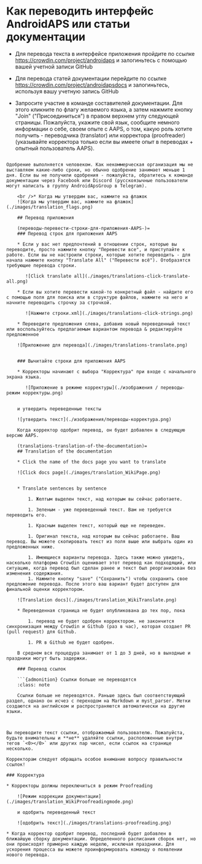 # Как переводить интерфейс AndroidAPS или статьи документации

* Для перевода текста в интерфейсе приложения пройдите по ссылке <https://crowdin.com/project/androidaps> и залогиньтесь с помощью вашей учетной записи GitHub
* Для перевода статей документации перейдите по ссылке <https://crowdin.com/project/androidapsdocs> и залогиньтесь, используя вашу учетную запись GitHub

* Запросите участие в команде составителей документации. Для этого кликните по флагу желаемого языка, а затем нажмите кнопку "Join" ("Присоединиться") в правом верхнем углу следующей страницы. Пожалуйста, укажите свой язык, сообщите немного информации о себе, своем опыте с AAPS, о том, какую роль хотите получить - переводчика (translator) или корректора (proofreader) (указывайте корректора только если вы имеете опыт в переводах + опытный пользователь AAPS).

```{admonition} Ожидание одобрения :class: note

Одобрение выполняется человеком. Как некоммерческая организация мы не выставляем какие-либо сроки, но обычно одобрение занимает меньше 1 дня. Если вы не получили одобрения - пожалуйста, обратитесь к команде документации через Facebook или Discord (русскоязычные пользователи могут написать в группу AndroidApsGroup в Telegram).

    <br />* Когда мы утвердим вас, нажмите на флажок
    ![Когда мы утвердим вас, нажмите на флажок](./images/translation_flags.png)
    
    ## Перевод приложения
    
    (переводы-перевести-строки-для-приложения-AAPS-)=
    ### Перевод строк для приложения AAPS
    
    * Если у вас нет предпочтений в отношении строк, которые вы переводите, просто нажмите кнопку "Перевести все", и приступайте к работе. Если вы не настроили строки, которые хотите переводить - для начала нажмите кнопку "Translate All" ("Перевести всё"). Отобразятся требующие перевода строки.
    
       ![Click translate all](./images/translations-click-translate-all.png)
    
    * Если вы хотите перевести какой-то конкретный файл - найдите его с помощью поля для поиска или в структуре файлов, нажмите на него и начните переводить строчку за строчкой.
    
       ![Нажмите строки.xml](./images/translations-click-strings.png)
    
    * Переведите предложения слева, добавив новый переведенный текст или воспользуйтесь предлагаемым вариантом перевода & редактируйте предложенное
    
    ![Приложение для перевода](./images/translations-translate.png)
    
    
    ### Вычитайте строки для приложения AAPS
    
    * Корректоры начинают с выбора "Корректура" при входе с начального экрана языка.
    
       ![Приложение в режиме корректуры](./изображения / переводы-режим корректуры.png)
    
    
    и утвердить переведенные тексты
    
    ![утвердить текст](./изображения/переводы-корректура.png)
    
    Когда корректор одобрит перевод, он будет добавлен в следующую версию AAPS.
    
    (translations-translation-of-the-documentation)=
    ## Translation of the documentation
    
    * Click the name of the docs page you want to translate
    
    ![Click docs page](./images/translation_WikiPage.png)
    
    
    * Translate sentences by sentence
    
        1. Желтым выделен текст, над которым вы сейчас работаете.
    
        1. Зеленым - уже переведенный текст. Вам не требуется переводить его.
    
        1. Красным выделен текст, который еще не переведен.
    
        1. Оригинал текста, над которым вы сейчас работаете. Ваш перевод. Вы можете скопировать текст из поля выше или выбрать один из предложенных ниже.
    
        1. Имеющиеся варианты перевода. Здесь также можно увидеть, насколько платформа Crowdin оценивает этот перевод как подходящий, или ситуацию, когда перевод был сделан ранее и текст был реорганизован без изменения содержания.
        1. Нажмите кнопку "save" ("Сохранить") чтобы сохранить свое предложение перевода. После этого ваш вариант будет доступен для финальной оценки корректором.
    
    ![Translation docs](./images/translation_WikiTranslate.png)
    
    * Переведенная страница не будет опубликована до тех пор, пока 
    
        1. перевод не будет одобрен корректором. не закончится синхронизация между Crowdin и Github (раз в час), которая создает PR (pull request) для Github.
    
        1. PR в Github не будет одобрен.
    
    В среднем вся процедура занимает от 1 до 3 дней, но в выходные и праздники могут быть задержки.
    
    ### Перевод ссылок
    
    ```{admonition} Ссылки больше не переводятся
    :class: note
    
    Ссылки больше не переводятся. Раньше здесь был соответствующий раздел, однако он исчез с переходом на Markdown и myst_parser. Метки создаются на английском и распространяются автоматически на другие языки.
    
    

Вы переводите текст ссылки, отображаемый пользователю. Пожалуйста, будьте внимательны и **не** удаляйте ссылки, расположенные внутри тегов `<0></0>` или других пар чисел, если ссылок на странице несколько.

Корректорам следует обращать особое внимание вопросу правильности ссылок!

### Корректура

* Корректоры должны переключиться в режим Proofreading
    
    ![Режим коррекции документации](./images/translation_WikiProofreadingmode.png)
    
    и одобрить переведенный текст
    
    ![одобрить текст](./images/translations-proofreading.png)

* Когда корректор одобрит перевод, последний будет добавлен в ближайшую сборку документации. Определенного расписания сборок нет, но они происходят примерно каждую неделю, исключая праздники. Для ускорения процесса вы можете проинформировать команду о появлении нового перевода.